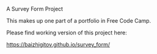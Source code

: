 A Survey Form Project 

This makes up one part of a portfolio in Free Code Camp.

Please find working version of this project here: 

https://baizhigitov.github.io/survey_form/